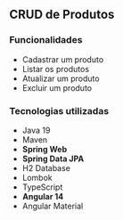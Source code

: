 <h2>CRUD de Produtos</h2>

<h3>Funcionalidades</h3>

<ul>
  <li>Cadastrar um produto</li>
  <li>Listar os produtos</li>
  <li>Atualizar um produto</li>
  <li>Excluir um produto</li>
</ul> 

<h3>Tecnologias utilizadas</h3>

<ul>
  <li>Java 19</li>
  <li>Maven</li>
  <li><strong>Spring Web</strong></li>
  <li><strong>Spring Data JPA</strong></li>
  <li>H2 Database</li>
  <li>Lombok</li>
  <li>TypeScript</li>
  <li><strong>Angular 14</strong></li>
  <li>Angular Material</li>
</ul>

